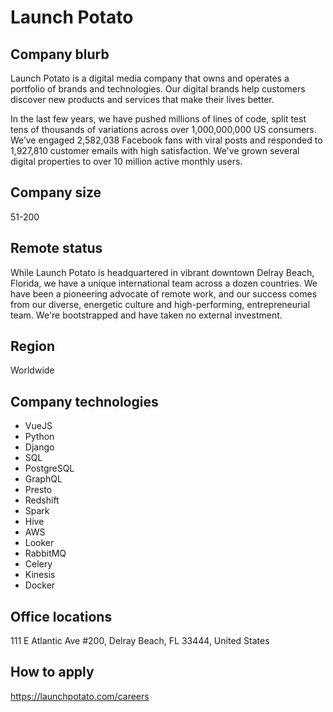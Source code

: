 # Launch Potato

## Company blurb

Launch Potato is a digital media company that owns and operates a portfolio of brands and technologies. Our digital brands help customers discover new products and services that make their lives better.

In the last few years, we have pushed millions of lines of code, split test tens of thousands of variations across over 1,000,000,000 US consumers. We’ve engaged 2,582,038 Facebook fans with viral posts and responded to 1,927,810 customer emails with high satisfaction. We've grown several digital properties to over 10 million active monthly users.

## Company size

51-200

## Remote status

While Launch Potato is headquartered in vibrant downtown Delray Beach, Florida, we have a unique international team across a dozen countries. We have been a pioneering advocate of remote work, and our success comes from our diverse, energetic culture and high-performing, entrepreneurial team. We're bootstrapped and have taken no external investment.

## Region

Worldwide

## Company technologies

- VueJS
- Python
- Django
- SQL
- PostgreSQL
- GraphQL
- Presto
- Redshift
- Spark
- Hive
- AWS
- Looker
- RabbitMQ
- Celery
- Kinesis
- Docker

## Office locations

111 E Atlantic Ave #200, Delray Beach, FL 33444, United States

## How to apply

https://launchpotato.com/careers